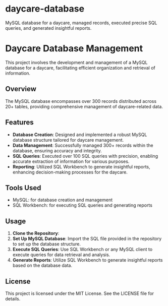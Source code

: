 # daycare-database
 MySQL database for a daycare, managed records, executed precise SQL queries, and generated insightful reports.

# Daycare Database Management
This project involves the development and management of a MySQL database for a daycare, facilitating efficient organization and retrieval of information.

## Overview
The MySQL database encompasses over 300 records distributed across 20+ tables, providing comprehensive management of daycare-related data.

## Features
- **Database Creation**: Designed and implemented a robust MySQL database structure tailored for daycare management.
- **Data Management**: Successfully managed 300+ records within the database, ensuring accuracy and integrity.
- **SQL Queries**: Executed over 100 SQL queries with precision, enabling accurate extraction of information for various purposes.
- **Reporting**: Utilized SQL Workbench to generate insightful reports, enhancing decision-making processes for the daycare.

## Tools Used
- MySQL: for database creation and management
- SQL Workbench: for executing SQL queries and generating reports

## Usage
1. **Clone the Repository**:
2.  **Set Up MySQL Database**: Import the SQL file provided in the repository to set up the database structure.
3. **Execute SQL Queries**: Use SQL Workbench or any MySQL client to execute queries for data retrieval and analysis.
4. **Generate Reports**: Utilize SQL Workbench to generate insightful reports based on the database data.
  
## License
This project is licensed under the MIT License. See the LICENSE file for details.

